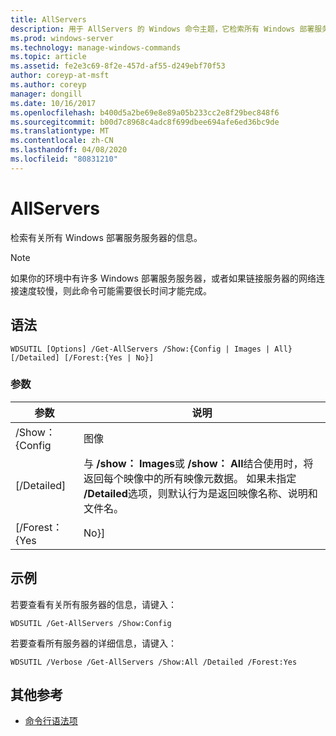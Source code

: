```yaml
---
title: AllServers
description: 用于 AllServers 的 Windows 命令主题，它检索所有 Windows 部署服务服务器的相关信息。
ms.prod: windows-server
ms.technology: manage-windows-commands
ms.topic: article
ms.assetid: fe2e3c69-8f2e-457d-af55-d249ebf70f53
author: coreyp-at-msft
ms.author: coreyp
manager: dongill
ms.date: 10/16/2017
ms.openlocfilehash: b400d5a2be69e8e89a05b233cc2e8f29bec848f6
ms.sourcegitcommit: b00d7c8968c4adc8f699dbee694afe6ed36bc9de
ms.translationtype: MT
ms.contentlocale: zh-CN
ms.lasthandoff: 04/08/2020
ms.locfileid: "80831210"
---
```

# <a name="get-allservers"></a>AllServers

检索有关所有 Windows 部署服务服务器的信息。

> [!NOTE]
> 如果你的环境中有许多 Windows 部署服务服务器，或者如果链接服务器的网络连接速度较慢，则此命令可能需要很长时间才能完成。

## <a name="syntax"></a>语法

```
WDSUTIL [Options] /Get-AllServers /Show:{Config | Images | All} [/Detailed] [/Forest:{Yes | No}]
```

### <a name="parameters"></a>参数

|   参数   |                                                                                                                 说明                                                                                                                  |
|---------------|----------------------------------------------------------------------------------------------------------------------------------------------------------------------------------------------------------------------------------------------|
| /Show： {Config |                                                                                                                    图像                                                                                                                    |
|  [/Detailed]  | 与 **/show： Images**或 **/show： All**结合使用时，将返回每个映像中的所有映像元数据。 如果未指定 **/Detailed**选项，则默认行为是返回映像名称、说明和文件名。 |
| [/Forest： {Yes |                                                                                                                     No}]                                                                                                                     |

## <a name="examples"></a><a name=BKMK_examples></a>示例

若要查看有关所有服务器的信息，请键入：
```
WDSUTIL /Get-AllServers /Show:Config
```
若要查看所有服务器的详细信息，请键入：
```
WDSUTIL /Verbose /Get-AllServers /Show:All /Detailed /Forest:Yes
```

## <a name="additional-references"></a>其他参考

- [命令行语法项](command-line-syntax-key.md)